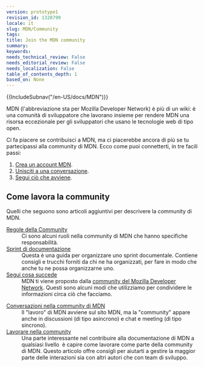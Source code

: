 ```yaml
---
version: prototype1
revision_id: 1328799
locale: it
slug: MDN/Community
tags: 
title: Join the MDN community
summary: 
keywords: 
needs_technical_review: False
needs_editorial_review: False
needs_localization: False
table_of_contents_depth: 1
based_on: None
---
```

<div>{{IncludeSubnav("/en-US/docs/MDN")}}</div>

<div class="summary">
<p>MDN (l'abbreviazione sta per Mozilla Developer Network) è più di un wiki: è una comunità di sviluppatore che lavorano insieme per rendere MDN una risorsa eccezionale per gli sviluppatori che usano le tecnologie web di tipo open.</p>
</div>

<p>Ci fa piacere se contribuisci a MDN, ma ci piacerebbe ancora di più se tu partecipassi alla community di MDN. Ecco come puoi connetterti, in tre facili passi:</p>

<ol>
 <li><a href="/en-US/docs/MDN/Contribute/Howto/Create_an_MDN_account">Crea un account MDN</a>.</li>
 <li><a href="/en-US/docs/MDN/Community/Conversations">Unisciti a una conversazione</a>.</li>
 <li><a href="/en-US/docs/MDN/Community/Whats_happening">Segui ciò che avviene</a>.</li>
</ol>

<h2 id="Come_lavora_la_community">Come lavora la community</h2>

<p>Quelli che seguono sono articoli aggiuntivi per descrivere la community di MDN.</p>

<div class="row topicpage-table">
<div class="section">
<dl>
 <dt class="landingPageList"><a href="/en-US/docs/MDN/Community/Roles">Regole della Community</a></dt>
 <dd class="landingPageList">Ci sono alcuni ruoli nella community di MDN che hanno specifiche responsabilità.</dd>
 <dt class="landingPageList"><a href="/en-US/docs/MDN/Community/Doc_sprints">Sprint di documentazione</a></dt>
 <dd class="landingPageList">Questa è una guida per organizzare uno sprint documentale. Contiene consigli e trucchi forniti da chi ne ha organizzati, per fare in modo che anche tu ne possa organizzarne uno.</dd>
 <dt class="landingPageList"><a href="/en-US/docs/MDN/Community/Whats_happening">Segui cosa succede</a></dt>
 <dd class="landingPageList">MDN ti viene proposto dalla <a class="external" href="https://wiki.mozilla.org/MDN">community del Mozilla Developer Network</a>. Questi sono alcuni modi che utilizziamo per condividere le informazioni circa ciò che facciamo.</dd>
</dl>

<dl>
</dl>
</div>

<div class="section">
<dl>
 <dt class="landingPageList"><a href="/en-US/docs/MDN/Community/Conversations">Conversazioni nella community di MDN</a></dt>
 <dd class="landingPageList">Il "lavoro" di MDN avviene sul sito MDN, ma la "community" appare anche in discussioni (di tipo asincrono) e chat e meeting (di tipo sincrono).</dd>
 <dt class="landingPageList"><a href="/en-US/docs/MDN/Community/Working_in_community">Lavorare nella community</a></dt>
 <dd class="landingPageList">Una parte interessante nel contribuire alla documentazione di MDN a qualsiasi livello&nbsp; è capire come lavorare come parte della community di MDN. Questo articolo offre consigli per aiutarti a gestire la maggior parte delle interazioni sia con altri autori che con team di sviluppo.</dd>
</dl>
</div>
</div>

